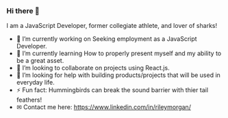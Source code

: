 ### Hi there 👋

I am a JavaScript Developer, former collegiate athlete, and lover of sharks!

- 🔭 I’m currently working on Seeking employment as a JavaScript Developer.
- 🌱 I’m currently learning How to properly present myself and my ability to be a great asset.
- 👯 I’m looking to collaborate on projects using React.js.
- 🤔 I’m looking for help with building products/projects that will be used in everyday life.
- ⚡ Fun fact: Hummingbirds can break the sound barrier with thier tail feathers!
- ✉ Contact me here: https://www.linkedin.com/in/rileymorgan/

